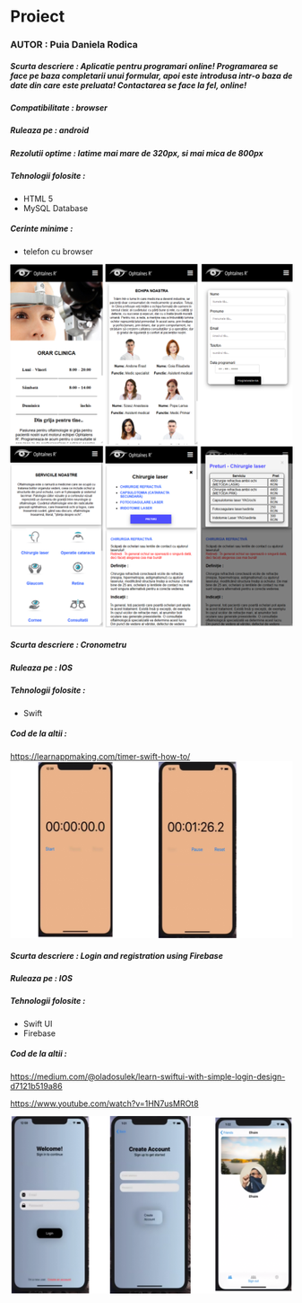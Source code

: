# Proiect
### AUTOR : Puia Daniela Rodica 
##### Scurta descriere : Aplicatie pentru programari online! Programarea se face pe baza completarii unui formular, apoi este introdusa intr-o baza de date din care este preluata! Contactarea se face la fel, online!

##### Compatibilitate : browser
##### Ruleaza pe : android
##### Rezolutii optime : latime mai mare de 320px, si mai mica de 800px
##### Tehnologii folosite :
  - HTML 5
  - MySQL Database

##### Cerinte minime :

  - telefon cu browser
  

 ![image](https://github.com/rodicadp/Proiect/blob/master/Aplicatii/Images/image1.png)
 ![image2](https://github.com/rodicadp/Proiect/blob/master/Aplicatii/Images/image2.png)
 
 ##### Scurta descriere : Cronometru

##### Ruleaza pe : IOS
##### Tehnologii folosite :
  - Swift

##### Cod de la altii :
  https://learnappmaking.com/timer-swift-how-to/
  ![image3](https://github.com/rodicadp/Proiect/blob/master/Aplicatii/Images/stopwatch.png)
  
##### Scurta descriere : Login and registration using Firebase

##### Ruleaza pe : IOS
##### Tehnologii folosite :
  - Swift UI
  - Firebase

##### Cod de la altii :
  https://medium.com/@oladosulek/learn-swiftui-with-simple-login-design-d7121b519a86
  
  https://www.youtube.com/watch?v=1HN7usMROt8
  
  ![image4](https://github.com/rodicadp/Proiect/blob/master/Aplicatii/Images/login.png)
  

